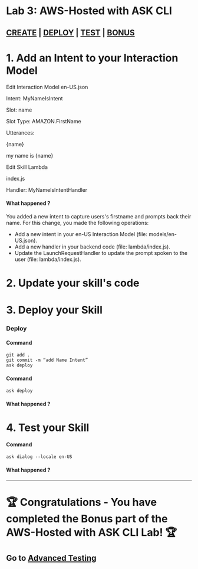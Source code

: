 # Lab 3: AWS-Hosted with ASK CLI

## [CREATE](./01-create.md) | [DEPLOY](./02-deploy.md) | [TEST](./03-test-simulate.md) | **[BONUS](./04-bonus.md)**

# 1. Add an Intent to your Interaction Model

Edit Interaction Model en-US.json

Intent: MyNameIsIntent

Slot: name

Slot Type: AMAZON.FirstName

Utterances:

{name}

my name is {name}


Edit Skill Lambda

index.js 

Handler: MyNameIsIntentHandler

#### What happened ?
You added a new intent to capture users's firstname and prompts back their name.
For this change, you made the following operations:
* Add a new intent in your en-US Interaction Model (file: models/en-US.json).
* Add a new handler in your backend code (file: lambda/index.js).
* Update the LaunchRequestHandler to update the prompt spoken to the user (file: lambda/index.js).

# 2. Update your skill's code

# 3. Deploy your Skill

### Deploy

#### Command

```
git add .
git commit -m “add Name Intent”
ask deploy
```

#### Command

```
ask deploy
```

#### What happened ?

# 4. Test your Skill

#### Command

```
ask dialog --locale en-US
```

#### What happened ?

---

# 🏆 Congratulations - You have completed the Bonus part of the AWS-Hosted with ASK CLI Lab! 🏆

## Go to [Advanced Testing](../04-lab/README.md)